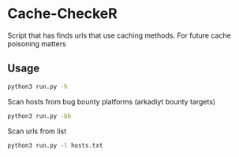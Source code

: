 # Cache-CheckeR
Script that has finds urls that use caching methods. For future cache poisoning matters

## Usage
```bash
python3 run.py -h
```
Scan hosts from bug bounty platforms (arkadiyt bounty targets)
```bash
python3 run.py -bb
```
Scan urls from list
```bash
python3 run.py -l hosts.txt 
```

